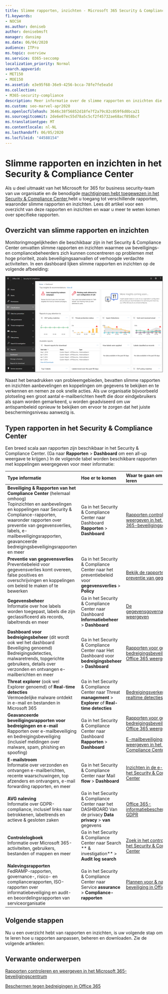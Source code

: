 ```yaml
---
title: Slimme rapporten, inzichten - Microsoft 365 Security & Compliance Center
f1.keywords:
- NOCSH
ms.author: deniseb
author: denisebmsft
manager: dansimp
ms.date: 06/04/2020
audience: ITPro
ms.topic: overview
ms.service: O365-seccomp
localization_priority: Normal
search.appverid:
- MET150
- MOE150
ms.assetid: e3e95f68-36e9-4256-bcca-78fe7fe5ea5d
ms.collection:
- M365-security-compliance
description: Meer informatie over de slimme rapporten en inzichten die beschikbaar zijn in het Security and Compliance Center, en hoe u ze gebruiken om gegevens te bekijken en te verkennen en snelle acties te ondernemen.
ms.custom: seo-marvel-apr2020
ms.openlocfilehash: 3646c38f56852d18fe7f2a79c82c059f6d0bca21
ms.sourcegitcommit: 2de6e07ec55d78a5c5cf2f45732ae68acf058bcf
ms.translationtype: MT
ms.contentlocale: nl-NL
ms.lasthandoff: 06/05/2020
ms.locfileid: "44588154"
---
```

# <a name="smart-reports-and-insights-in-the-security-amp-compliance-center"></a>Slimme rapporten en inzichten in het Security &amp; Compliance Center

Als u deel uitmaakt van het Microsoft for 365 for business security-team van uw organisatie en de benodigde [machtigingen hebt toegewezen in het Security &amp; Compliance Center,](permissions-in-the-security-and-compliance-center.md)hebt u toegang tot verschillende rapporten, waaronder slimme rapporten en inzichten. Lees dit artikel voor een overzicht van deze rapporten en inzichten en waar u meer te weten komen over specifieke rapporten.
      
## <a name="smart-reports-and-insights-overview"></a>Overzicht van slimme rapporten en inzichten

Monitoringmogelijkheden die beschikbaar zijn in het Security &amp; Compliance Center omvatten slimme rapporten en inzichten waarmee uw beveiligings- en compliancebeheerders zich kunnen concentreren op problemen met hoge prioriteit, zoals beveiligingsaanvallen of verhoogde verdachte activiteiten. In een dashboard lijken slimme rapporten en inzichten op de volgende afbeelding:
  
![Kies in het Security &amp; Compliance Center Het dashboard rapporten \>](../../media/2a668c3d-3fa3-4e37-8149-46989b33ae8c.png)
  
Naast het benadrukken van probleemgebieden, bevatten slimme rapporten en inzichten aanbevelingen en koppelingen om gegevens te bekijken en te verkennen en nemen ze ook snelle acties. Als uw organisatie bijvoorbeeld plotseling een groot aantal e-mailberichten heeft die door eindgebruikers als spam worden gemarkeerd, u worden geadviseerd om uw antispambeleid opnieuw te bekijken om ervoor te zorgen dat het juiste beschermingsniveau aanwezig is.
  
## <a name="types-of-reports-in-the-security-amp-compliance-center"></a>Typen rapporten in het Security &amp; Compliance Center

Een breed scala aan rapporten zijn beschikbaar in het Security &amp; Compliance Center. (Ga naar **Rapporten** \> **Dashboard** om een all-up weergave te krijgen.) In de volgende tabel worden beschikbare rapporten met koppelingen weergegeven voor meer informatie: 
  
|**Type informatie**|**Hoe er te komen**|**Waar te gaan om meer te leren**|
|:-----|:-----|:-----|
|**Beveiliging &amp; Rapporten van het Compliance Center** (helemaal omhoog)  <br/> Topinzichten en aanbevelingen en koppelingen naar Security &amp; Compliance-rapporten, waaronder rapporten over preventie van gegevensverlies, labels, e-mailbeveiligingsrapporten, geavanceerde bedreigingsbeveiligingsrapporten en meer  <br/> |Ga in het Security &amp; Compliance Center naar Dashboard **Rapporten** \> **Dashboard** <br/> |[Rapporten controleren en weergeven in het Microsoft 365-beveiligingscentrum](../mtp/monitoring-and-reporting.md) <br/> |
|**Preventie van gegevensverlies** <br/> Preventiebeleid voor gegevensverlies komt overeen, false positives en overschrijvingen en koppelingen om beleid te maken of te bewerken  <br/> |Ga in het Security &amp; Compliance Center naar het preventiebeleid voor **gegevensverlies** \> **Policy** <br/> |[Bekijk de rapporten voor preventie van gegevensverlies](../../compliance/view-the-dlp-reports.md) <br/> |
|**Gegevensbeheer** <br/> Informatie over hoe labels worden toegepast, labels die zijn geclassificeerd als records, labeltrends en meer  <br/> |Ga in het Security &amp; Compliance Center naar Dashboard **Informatiebeheer** \> **Dashboard** <br/> |[De gegevensgovernancerapporten weergeven](../../compliance/view-the-data-governance-reports.md) <br/> |
|**Dashboard voor bedreigingsbeheer** (dit wordt ook wel het dashboard Beveiliging genoemd)  <br/> Bedreigingsdetecties, malwaretrends, topgerichte gebruikers, details over verzonden en ontvangen e-mailberichten en meer  <br/> |Ga in het Security &amp; Compliance Center naar Het Dashboard voor **bedreigingsbeheer** \> **Dashboard** <br/> |[Rapporten voor geavanceerde bedreigingsbeveiliging van Office 365 weergeven](view-reports-for-atp.md) <br/> |
|**Threat explorer** (ook wel Explorer genoemd) of **Real-time detecties** <br/> Vermoedelijke malware ontdekt in e-mail en bestanden in Microsoft 365  <br/> |Ga in het Security &amp; Compliance Center naar Threat **management** \> **Explorer** of **Real-time detecties**<br/> |[Bedreigingsverkenner (of realtime detecties)](threat-explorer.md) <br/> |
|**Geavanceerde beveiligingsrapporten voor bedreigingen en e-mail** <br/> Rapporten over e-mailbeveiliging en bedreigingsbeveiliging (inclusief meldingen over malware, spam, phishing en spoofing)  <br/> |Ga in het Security &amp; Compliance Center naar Dashboard **Rapporten** \> **Dashboard** <br/> |[Rapporten voor geavanceerde bedreigingsbeveiliging van Office 365 weergeven](view-reports-for-atp.md) <br/><br/> [E-mailbeveiligingsrapporten weergeven in het Security &amp; Compliance Center](view-email-security-reports.md) <br/> |
|**E-mailstroom** <br/> Informatie over verzonden en ontvangen e-mailberichten, recente waarschuwingen, top afzenders en ontvangers, e-mail forwarding rapporten, en meer  <br/> |Ga in het Security &amp; Compliance Center naar Mail **flow** \> **Dashboard** <br/> |[Inzichten in de e-mailstroom in het Security & Compliance Center](mail-flow-insights-v2.md)<br/> |
|**AVG naleving** <br/> Informatie over GDPR-compliance, inclusief links naar betrokkenen, labeltrends en actieve &amp; gesloten zaken  <br/> |Ga in het Security &amp; Compliance Center naar het DASHBOARD Van de privacy **Data privacy** \> **van** gegevens <br/> |[Office 365-informatiebescherming voor GDPR](https://docs.microsoft.com/microsoft-365/compliance/office-365-information-protection-for-gdpr) <br/> |
|**Controlelogboek** <br/> Informatie over Microsoft 365-activiteiten, gebruikers, bestanden of mappen en meer  <br/> |Ga in het Security &amp; Compliance Center naar Search ** &amp; investigation** \> **Audit log search** <br/> |[Zoek in het controlelogboek in het Security &amp; Compliance Center](../../compliance/search-the-audit-log-in-security-and-compliance.md) <br/> |
|**Nalevingsrapporten** <br/> FedRAMP-rapporten, governance-, risico- en compliancerapporten, ISO-rapporten over informatiebeveiliging en audit- en beoordelingsrapporten van serviceorganisatie  <br/> |Ga in het Security &amp; Compliance Center naar Service **assurance** \> **Compliance-rapporten** <br/> |[Plannen voor &amp; naleving van beveiliging in Office 365](../../compliance/plan-for-security-and-compliance.md) <br/> |
  
## <a name="next-steps"></a>Volgende stappen

Nu u een overzicht hebt van rapporten en inzichten, is uw volgende stap om te leren hoe u rapporten aanpassen, beheren en downloaden. Zie de volgende artikelen:
  

    
## <a name="related-topics"></a>Verwante onderwerpen

[Rapporten controleren en weergeven in het Microsoft 365-beveiligingscentrum](../mtp/monitoring-and-reporting.md)
  
[Beschermen tegen bedreigingen in Office 365](protect-against-threats.md)
  

